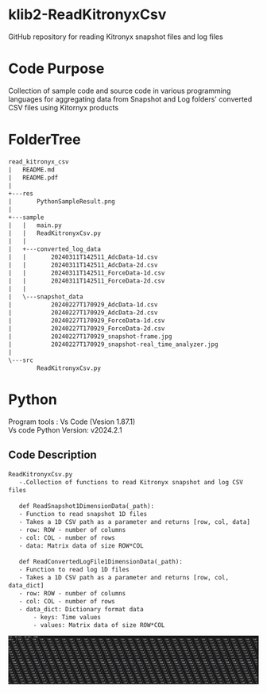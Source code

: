 # klib2-ReadKitronyxCsv
 GitHub repository for reading Kitronyx snapshot files and log files

# Code Purpose
Collection of sample code and source code in various programming languages for aggregating data from Snapshot and Log folders' converted CSV files using Kitornyx products


# FolderTree
```
read_kitronyx_csv
|   README.md
|   README.pdf
|
+---res
|       PythonSampleResult.png
|
+---sample
|   |   main.py
|   |   ReadKitronyxCsv.py
|   |
|   +---converted_log_data
|   |       20240311T142511_AdcData-1d.csv
|   |       20240311T142511_AdcData-2d.csv
|   |       20240311T142511_ForceData-1d.csv
|   |       20240311T142511_ForceData-2d.csv
|   |
|   \---snapshot_data
|           20240227T170929_AdcData-1d.csv
|           20240227T170929_AdcData-2d.csv
|           20240227T170929_ForceData-1d.csv
|           20240227T170929_ForceData-2d.csv
|           20240227T170929_snapshot-frame.jpg
|           20240227T170929_snapshot-real_time_analyzer.jpg
|
\---src
        ReadKitronyxCsv.py
```
# Python
Program tools : Vs Code (Vesion 1.87.1)  
Vs code Python Version: v2024.2.1  
 ## Code Description
 ```
ReadKitronyxCsv.py
    -.Collection of functions to read Kitronyx snapshot and log CSV files
      
    def ReadSnapshot1DimensionData(_path):
    - Function to read snapshot 1D files
    - Takes a 1D CSV path as a parameter and returns [row, col, data]
    - row: ROW - number of columns
    - col: COL - number of rows
    - data: Matrix data of size ROW*COL

    def ReadConvertedLogFile1DimensionData(_path):
    - Function to read log 1D files
    - Takes a 1D CSV path as a parameter and returns [row, col, data_dict]
    - row: ROW - number of columns
    - col: COL - number of rows
    - data_dict: Dictionary format data
        - keys: Time values
        - values: Matrix data of size ROW*COL

```

![sample code image](res/PythonSampleResult.png)

